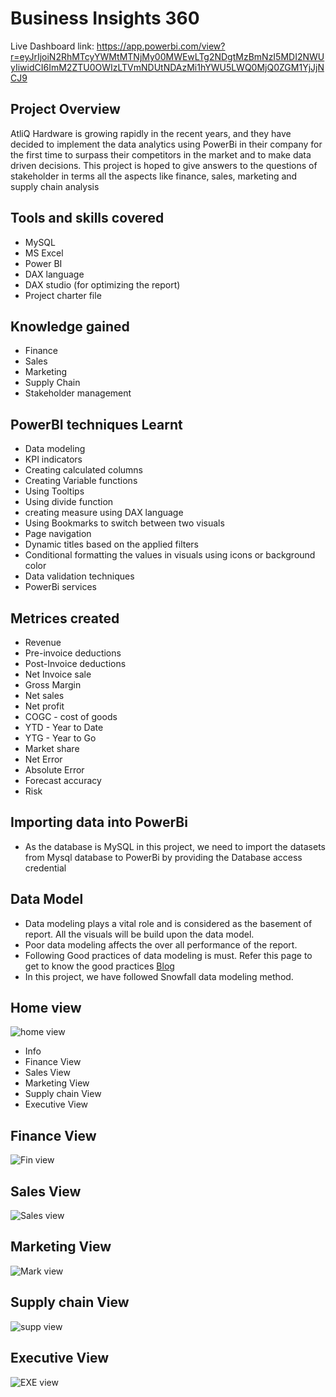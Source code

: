 # Business Insights 360

Live Dashboard link: https://app.powerbi.com/view?r=eyJrIjoiN2RhMTcyYWMtMTNjMy00MWEwLTg2NDgtMzBmNzI5MDI2NWUyIiwidCI6ImM2ZTU0OWIzLTVmNDUtNDAzMi1hYWU5LWQ0MjQ0ZGM1YjJjNCJ9

## Project Overview

AtliQ Hardware is growing rapidly in the recent years, and they have decided to implement the data analytics using PowerBi in their company for the first time to surpass their competitors in the market and to make data driven decisions. This project is hoped to give answers to the questions of stakeholder in terms all the aspects like finance, sales, marketing and supply chain analysis


## Tools and skills covered

- MySQL
- MS Excel
- Power BI
- DAX language
- DAX studio (for optimizing the report)
- Project charter file

## Knowledge gained

- Finance
- Sales
- Marketing
- Supply Chain 
- Stakeholder management

## PowerBI techniques Learnt

- Data modeling
- KPI indicators
- Creating calculated columns
- Creating Variable functions
- Using Tooltips
- Using divide function
- creating measure using DAX language 
- Using Bookmarks to switch between two visuals
- Page navigation
- Dynamic titles based on the applied filters
- Conditional formatting the values in visuals using icons or background color
- Data validation techniques
- PowerBi services


## Metrices created

- Revenue
- Pre-invoice deductions
- Post-Invoice deductions
- Net Invoice sale
- Gross Margin
- Net sales
- Net profit
- COGC - cost of goods
- YTD - Year to Date
- YTG - Year to Go
- Market share
- Net Error
- Absolute Error
- Forecast accuracy
- Risk




## Importing data into PowerBi

- As the database is MySQL in this project, we need to import the datasets from Mysql database to PowerBi by providing the Database access credential

## Data Model

- Data modeling plays a vital role and is considered as the basement of report. All the visuals will be build upon the data model.
- Poor data modeling affects the over all performance of the report.
- Following Good practices of data modeling is must. Refer this page to get to know the good practices [Blog](https://addendanalytics.com/blog/data-modelling-best-practices/)
- In this project, we have followed Snowfall data modeling method.


## Home view
![home view](https://github.com/user-attachments/assets/86e95e65-c612-4a6b-9a39-3dcbbd3c06ba)

- Info
- Finance View
- Sales View
- Marketing View
- Supply chain View
- Executive View

## Finance View
![Fin view](https://github.com/user-attachments/assets/e589c283-eae0-411c-ac83-d2602a2fa2a1)

## Sales View
![Sales view](https://github.com/user-attachments/assets/5073ce7c-3e35-47d9-86a8-00ea9df5b38c)


## Marketing View
![Mark view](https://github.com/user-attachments/assets/2c5b4c25-0cc2-4a24-816b-a30329d2bb70)


## Supply chain View
![supp view](https://github.com/user-attachments/assets/49c1965b-b90d-4b6a-b3af-84b8caa94341)


## Executive View
![EXE view](https://github.com/user-attachments/assets/0c2d2d17-3e36-48b4-b580-2807eb1af21d)




